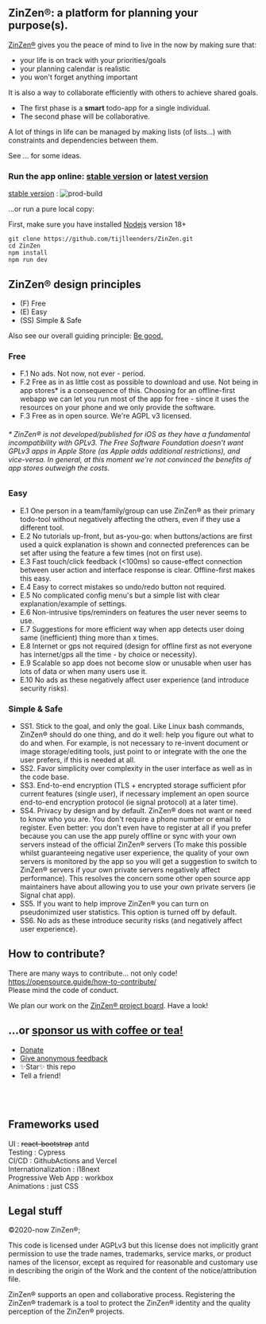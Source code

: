 ## ZinZen®: a platform for planning your purpose(s).

[ZinZen®](https://ZinZen.me) gives you the peace of mind to live in the now by making sure that:

- your life is on track with your priorities/goals
- your planning calendar is realistic
- you won't forget anything important

It is also a way to collaborate efficiently with others to achieve shared goals.

- The first phase is a **smart** todo-app for a single individual.
- The second phase will be collaborative.

A lot of things in life can be managed by making lists (of lists...) with constraints and dependencies between them.

See ... for some ideas.

### Run the app online: [stable version](https://ZinZen.me) or [latest version](https://zinzen.vercel.app/)  
[stable version](https://ZinZen.me) : ![prod-build](https://codebuild.eu-west-1.amazonaws.com/badges?uuid=eyJlbmNyeXB0ZWREYXRhIjoiTVhIQm9DQzB0ZDNUVGJnemRuZVVwNUdnMHZQS1ZodGpzV3dydFl5NFowbUNIOHhpT2dpZi9ESWt0Qktyd2pwNXNZdkZTQ3JkS1F0emVtMHk2QnFiU2o0PSIsIml2UGFyYW1ldGVyU3BlYyI6ImcvTUtUOEtjbGYxQXptZ0QiLCJtYXRlcmlhbFNldFNlcmlhbCI6MX0%3D&branch=main)

...or run a pure local copy:

First, make sure you have installed [Nodejs](https://nodejs.org/en) version 18+  
```
git clone https://github.com/tijlleenders/ZinZen.git
cd ZinZen
npm install
npm run dev
```

## ZinZen® design principles

- (F) Free
- (E) Easy
- (SS) Simple & Safe

Also see our overall guiding principle: [Be good.](https://blog.zinzen.me/2021/11/12/Our-guiding-principle.html)

### Free

- F.1 No ads. Not now, not ever - period.
- F.2 Free as in as little cost as possible to download and use. Not being in app stores\* is a consequence of this. Choosing for an offline-first webapp we can let you run most of the app for free - since it uses the resources on your phone and we only provide the software.
- F.3 Free as in open source. We're AGPL v3 licensed.

###### \* ZinZen® is not developed/published for iOS as they have a fundamental incompatibility with GPLv3. The Free Software Foundation doesn't want GPLv3 apps in Apple Store (as Apple adds additional restrictions), and vice-versa. In general, at this moment we're not convinced the benefits of app stores outweigh the costs.

### Easy

- E.1 One person in a team/family/group can use ZinZen® as their primary todo-tool without negatively affecting the others, even if they use a different tool.
- E.2 No tutorials up-front, but as-you-go: when buttons/actions are first used a quick explanation is shown and connected preferences can be set after using the feature a few times (not on first use).
- E.3 Fast touch/click feedback (<100ms) so cause-effect connection between user action and interface response is clear. Offline-first makes this easy.
- E.4 Easy to correct mistakes so undo/redo button not required.  
- E.5 No complicated config menu's but a simple list with clear explanation/example of settings.
- E.6 Non-intrusive tips/reminders on features the user never seems to use.
- E.7 Suggestions for more efficient way when app detects user doing same (inefficient) thing more than x times.
- E.8 Internet or gps not required (design for offline first as not everyone has internet/gps all the time - by choice or necessity).
- E.9 Scalable so app does not become slow or unusable when user has lots of data or when many users use it.
- E.10 No ads as these negatively affect user experience (and introduce security risks).

### Simple & Safe

- SS1. Stick to the goal, and only the goal.
  Like Linux bash commands, ZinZen® should do one thing, and do it well: help you figure out what to do and when. For example, is not necessary to re-invent document or image storage/editing tools, just point to or integrate with the one the user prefers, if this is needed at all.
- SS2. Favor simplicity over complexity in the user interface as well as in the code base.
- SS3. End-to-end encryption (TLS + encrypted storage sufficient pfor current features (single user), if necessary implement an open source end-to-end encryption protocol (ie signal protocol) at a later time).
- SS4. Privacy by design and by default.
  ZinZen® does not want or need to know who you are. You don't require a phone number or email to register. Even better: you don't even have to register at all if you prefer because you can use the app purely offline or sync with your own servers instead of the official ZinZen® servers (To make this possible whilst guaranteeing negative user experience, the quality of your own servers is monitored by the app so you will get a suggestion to switch to ZinZen® servers if your own private servers negatively affect performance). This resolves the concern some other open source app maintainers have about allowing you to use your own private servers (ie Signal chat app).
- SS5. If you want to help improve ZinZen® you can turn on pseudonimized user statistics. This option is turned off by default.
- SS6. No ads as these introduce security risks (and negatively affect user experience).

## How to contribute?
There are many ways to contribute... not only code!  
https://opensource.guide/how-to-contribute/  
Please mind the code of conduct.  

We plan our work on the [ZinZen® project board](https://github.com/users/tijlleenders/projects/4). Have a look!

## ...or [sponsor us with coffee or tea!](https://github.com/sponsors/tijlleenders)

- [Donate](https://donate.stripe.com/6oE4jK1iPcPT1m89AA)  
- [Give anonymous feedback](https://zinzen.me/Feedback)  
- ✨Star✨ this repo  
- Tell a friend!    

<br />
<br />

## Frameworks used

UI : ~~react-bootstrap~~ antd  
Testing : Cypress  
CI/CD : GithubActions and Vercel  
Internationalization : i18next  
Progressive Web App : workbox  
Animations : just CSS  

## Legal stuff

&copy;2020-now ZinZen®;

This code is licensed under AGPLv3 but this license does not implicitly grant permission to use the trade names, trademarks, service marks, or product names of the licensor, except as required for reasonable and customary use in describing the origin of the Work and the content of the notice/attribution file.

ZinZen® supports an open and collaborative process.
Registering the ZinZen® trademark is a tool to protect the ZinZen® identity and the quality perception of the ZinZen® projects.
